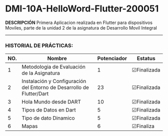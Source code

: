 # DMI-10A-HelloWord-Flutter-200051

**DESCRIPCIÓN**
Primera Aplicacion realizada en Flutter para dispositivos Moviles, parte de la unidad 2 de la asignatura de Desarrollo Movil Integral

--- 
### HISTORIAL DE PRÁCTICAS:

|NO.|Nombre|Potenciador|Estatus|
|--|--|--|--|
|1|Metodologia de Evaluación de la Asignatura|1|☑Finalizada|
|2|Instalación y Configuración del Entorno de Desarrollo de Flutter/Dart|23|☑Finalizada|
|3|Hola Mundo desde DART|10|☑Finalizada|
|4|Tipos de Datos en Dart|5|☑Finalizada|
|5|Tipo de dato Dinamico|5|☑Finalizada|
|6|Mapas|6|☑Finaliza|
